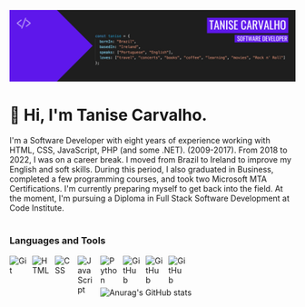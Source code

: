 ![Tanise's Banner](https://github.com/tanisecarvalho/tanisecarvalho/blob/main/banner.png)

# 👋 Hi, I'm Tanise Carvalho.

I'm a Software Developer with eight years of experience working with HTML, CSS, JavaScript, PHP (and some .NET). (2009-2017).
From 2018 to 2022, I was on a career break. I moved from Brazil to Ireland to improve my English and soft skills. During this period, I also graduated in Business, completed a few programming courses, and took two Microsoft MTA Certifications.
I'm currently preparing myself to get back into the field. At the moment, I'm pursuing a Diploma in Full Stack Software Development at Code Institute.

#

### Languages and Tools

<img align="left" alt="Git" width="30px" style="padding-right:10px;" src="https://cdn.jsdelivr.net/gh/devicons/devicon/icons/git/git-original.svg" />
<img align="left" alt="HTML" width="30px" style="padding-right:10px;" src="https://cdn.jsdelivr.net/gh/devicons/devicon/icons/html5/html5-plain.svg" />
<img align="left" alt="CSS" width="30px" style="padding-right:10px;" src="https://cdn.jsdelivr.net/gh/devicons/devicon/icons/css3/css3-plain.svg" />
<img align="left" alt="JavaScript" width="30px" style="padding-right:10px;" src="https://cdn.jsdelivr.net/gh/devicons/devicon/icons/javascript/javascript-plain.svg" />
<img align="left" alt="Python" width="30px" style="padding-right:10px;" src="https://cdn.jsdelivr.net/gh/devicons/devicon/icons/python/python-plain.svg" />
<img align="left" alt="GitHub" width="30px" style="padding-right:10px;" src="https://cdn.jsdelivr.net/gh/devicons/devicon/icons/github/github-original.svg" />
<img align="left" alt="GitHub" width="30px" style="padding-right:10px;" src="https://cdn.jsdelivr.net/gh/devicons/devicon/icons/bootstrap/bootstrap-original.svg" />
<img align="left" alt="GitHub" width="30px" style="padding-right:10px;" src="https://cdn.jsdelivr.net/gh/devicons/devicon/icons/vscode/vscode-original.svg" />
          
<br />

#

![Anurag's GitHub stats](https://github-readme-stats.vercel.app/api?username=tanisecarvalho&theme=midnight-purple&show_icons=true)
